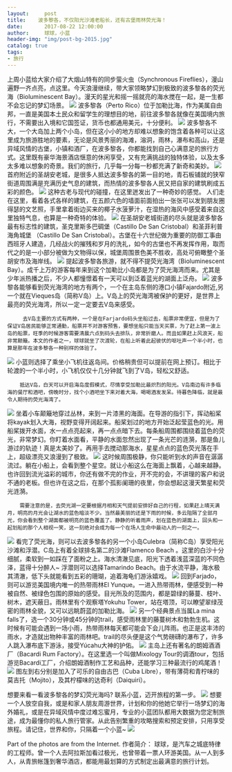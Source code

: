 ```yaml
---
layout:     post
title:    波多黎各，不仅阳光沙滩老船长，还有古堡雨林荧光海！
date:       2017-08-22 12:00:00
author:     球球，小蓝
header-img: "img/post-bg-2015.jpg"
catalog: true
tags:
- 旅行
---
```

上周小蓝给大家介绍了大烟山特有的同步萤火虫（Synchronous Fireflies），漫山遍野一齐点亮，点这里。今天浪漫继续，带大家领略梦幻到极致的波多黎各的荧光海（Bioluminescent Bay）。漫天的星光和摇一摇就亮的海水搅在一起，是一生都不会忘记的梦幻场景。
![](http://ou5i4urqa.bkt.clouddn.com//puertorico/FullSizeRender%20173.jpg)
波多黎各（Perto Rico）位于加勒比海，作为美属自由邦，一直是美国本土民众和留学生的理想目的地，前往波多黎各就像在美国境内旅行，不需要出入境和它国签证，货币也都通用美元，十分便利。
![](http://ou5i4urqa.bkt.clouddn.com//puertorico/FullSizeRender%20179.jpg)
        波多黎各不大，一个大岛加上两个小岛，但在这小小的地方却难以想象的饱含着各种可以让这里成为旅游胜地的要素，无论是风景秀丽的海滩，溶洞，雨林，瀑布和高山，还是异域风情的古堡，小镇和酒厂，在波多黎各，你都能找到自己心满意足的旅行方式。这里既有豪华海景酒店惬意的休闲享受，又有充满挑战的独特体验，以及太多太多难以想象的奇景。我们的旅行，几乎每一分每一秒都充满了新奇和美妙。
![](http://ou5i4urqa.bkt.clouddn.com//puertorico/FullSizeRender%20176.jpg)
首府附近的圣胡安老城，是很多人抵达波多黎各的第一目的地，青石板铺就的狭窄街道周围满是充满历史气息的建筑，而热情的波多黎各人民又把自家的建筑刷成五彩的颜色。
![](http://ou5i4urqa.bkt.clouddn.com//puertorico/%E7%B2%98%E8%B4%B4%E5%9B%BE%E7%89%87_20170819215438.jpg)
        这种古老与现代的碰撞，在这里迸发出了一种奇妙的感觉。 人们走在这里，看着各式各样的建筑，在五颜六色的墙面前面拍出一张张可以发到朋友圈得瑟的文艺照，手里拿着街边买来的椰子水菠萝汁，在湿热的海风中感受着来自这里独特气息，也算是一种奇特的体验。
![](http://ou5i4urqa.bkt.clouddn.com//puertorico/FullSizeRender%20181.jpg)
        在圣胡安老城街道的尽头就是波多黎各最有标志性的建筑，圣克里斯多巴碉堡（Castillo De San Cristobal）和圣菲利普海角城堡 （Castillo De San Cristobal）。古堡在十六世纪做为重要的防御工事由西班牙人建造，几经战火的摧残和岁月的洗礼，如今的古堡也不再发挥作用，取而代之的是一小部分被做为文物得以保，城堡周围景色美不胜收，高处可俯瞰整个圣胡安市及海岸线。
![](http://ou5i4urqa.bkt.clouddn.com//puertorico/FullSizeRender%20178.jpg)
提起波多黎各旅游，就不得不提荧光海湾（Bioluminescent Bay）。成千上万的游客每年来到这个加勒比小岛都是为了荧光海湾而来。尤其是少年派热播之后，不少人都憧憬着有一天可以到泛着蓝光的湖面上泛舟。
![](http://ou5i4urqa.bkt.clouddn.com//puertorico/%E7%B2%98%E8%B4%B4%E5%9B%BE%E7%89%87_20170819231041.jpg)
        波多黎各能够看到荧光海湾的地方有两个，一个在主岛东侧的港口小镇Fajardo附近,另一个就在Vieques岛（简称V岛）上。V岛上的荧光海湾被保护的更好，是世界上最亮的荧光海湾，所以一定一定要去V岛来感受。

         去V岛主要的方式有两种，一个是在Farjardo码头坐船过去，船票非常便宜，但是为了保证V岛居民能够正常通勤，船票并不对游客预售，要想坐船只能当天买票，为了赶上第一波上岛的船票，旺季的时候游客需要清晨六点到码头去排队，非常折磨人。而且如果赶上风浪天，船非常颠簸。本文的作者之一，球球就坐了次渡轮，在船上听着此起彼伏的呕吐声一个半小时，也算是那年在波多黎各一种别样的体验了。
![](http://ou5i4urqa.bkt.clouddn.com//puertorico/%E7%B2%98%E8%B4%B4%E5%9B%BE%E7%89%87_20170819231428.jpg)
小蓝则选择了乘坐小飞机往返岛间。价格稍贵但可以提前在网上预订。相比于轮渡的一个半小时，小飞机仅仅十几分钟就飞到了V岛，轻松又舒适。

        抵达V岛，白天可以开启海岛度假模式，尽情享受加勒比最炽烈的阳光。V岛南边有许多临海的餐厅和酒吧，傍晚时分，找个小酒吧坐下来对着大海，喝喝酒发发呆。待暮色降临，就是最令人期待的荧光海湾了。
![](http://ou5i4urqa.bkt.clouddn.com//puertorico/FullSizeRender%20173.jpg)
        坐着小车颠簸地穿过丛林，来到一片漆黑的海面。在导游的指引下，挥动船桨将kayak划入大海，视野变得开阔起来。船桨划过的地方开始泛起莹蓝色的光。用船桨拨开水面，水一点点亮起来，再一点点暗下去。每条船周围都围绕着蓝色的荧光，非常梦幻。你盯着水面看，平静的水面忽然出现了一条光芒的涟漪，那是鱼儿游过的轨迹！真是太美妙了。再用手去搅动那海水，星星点点的蓝色荧光落在手上，超级漂亮又浪漫到了极致。
![](http://ou5i4urqa.bkt.clouddn.com//puertorico/FullSizeRender%20174.jpg)
这时候周围极静，你只能听到水的声音在潺潺流过。躺在小船上，会看到整个星空。就让小船这么在海面上飘着，心越来越静。也许回到流光溢彩的城市，你还有做不完的作业，开不完的会，不讲理的客户和说不通的老板。但也许在这之后，在那个孤影阑珊的夜里，你会想起这漫天繁星和荧光涟漪。

        需要注意的是，去荧光湖一定要根据月相和天气提前安排好自己的行程，如果赶上晴天满月，明亮的月光会让湖水的蓝色暗淡不少。当然最美丽的还是下雨的时候，多云阻隔了全部月光，你会看到整个湖面都被明亮的蓝色覆盖了。静静的听着雨声，划在蓝色的湖面上，回头和一起划船的那个人相视一笑，这一刻绝对会成为每一个在场人生命中最动人的一刻之一。
![](http://ou5i4urqa.bkt.clouddn.com//puertorico/IMG_3716.jpg)
看完了荧光海，则可以去波多黎各的另一个小岛Culebra（简称C岛）享受阳光沙滩和浮潜。C岛上有着全球排名第二的沙滩Flamenco Beach 。这里的白沙十分细腻，柔软到一如踩在了面粉之上。海水清澈见底，阳光下透着浅蓝深蓝的不同色泽，蓝得十分醉人~
浮潜则可以选择Tamarindo Beach。由于水流平静，海水极其清澈，低下头就能看到五彩的珊瑚，追着海龟们游泳嬉戏。
![](http://ou5i4urqa.bkt.clouddn.com//puertorico/FullSizeRender%20183.jpg)
回到Farjado，则可以游览美国境内唯一的热带雨林El Yunque。一进入热带雨林，便感受到一种被自然、被绿色包围的原始的感受。目光所及的范围内，都是碧绿的藤蔓、枝叶、树木，遮天蔽日。雨林里有个观察塔Yokuhu Tower，站在塔顶，可以瞭望翠绿茂密的雨林全貌，又可以远眺蔚蓝的加勒比海。
![](http://ou5i4urqa.bkt.clouddn.com//puertorico/FullSizeRender%20184.jpg)
另一个经典景点当属La mina falls了，选一个30分钟或45分钟的trail，感受雨林里的藤蔓树木和勃勃生机。这时候有可能会遇到一场小雨，热带雨林每天都可能会下会儿阵雨。也正是这丰沛的雨水，才造就出物种丰富的雨林吧。trail的尽头便是这个气势磅礴的瀑布了，许多人跳入瀑布底下游泳，接受Yúcahu大神的护佑。
![](http://ou5i4urqa.bkt.clouddn.com//puertorico/FullSizeRender%20185.jpg)
主岛上还有著名的朗姆酒酒厂（Bacardi Rum Factory）。在这里选一个叫做Mixology Tour的调酒tour，包括游览Bacardi工厂，介绍朗姆酒制作工艺和品种，还能学习三种最流行的鸡尾酒！
![](http://ou5i4urqa.bkt.clouddn.com//puertorico/IMG_3723.jpg)
图左到右分别是加入了可乐的自由古巴（Cuba Libre），带有薄荷和青柠味的莫吉托（Mojito），及其柠檬味的达奇利（Daiquiri）。 
   
想要来看一看波多黎各的梦幻荧光海吗? 联系小蓝，迈开旅程的第一步。
![](http://ou5i4urqa.bkt.clouddn.com//puertorico/%E7%B2%98%E8%B4%B4%E5%9B%BE%E7%89%87_20170819220353.jpg)
想要一个人放空自我，或是和家人朋友周游世界，计划和你的他她它举行一场梦幻的海外婚礼，或是在异域风情中度过难忘蜜月，专业的小蓝团队都用大数据为您定制旅途，成为最懂你的私人旅行管家。从此告别繁重的攻略搜索和预定安排，只用享受旅程。请记住，世界和你，只隔着一个小蓝~
![](http://ou5i4urqa.bkt.clouddn.com//fuji/QR.jpg)

Part of the photos are from the Internet.
作者简介：
球球，是汽车之城底特律的工程师。曾一个人去阿拉斯加看过极光，也曾带着一票人环游美国。从一人到多人，从青旅帐篷到奢华酒店，都能用最划算的方式制定出最满意的旅行计划。



